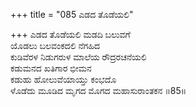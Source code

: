 +++
title = "085 ಎಡದ ತೊಡೆಯಲಿ"

+++
ಎಡದ ತೊಡೆಯಲಿ ಮಡದಿ ಬಲುವಗೆ  
ಯೊಡಲು ಬಲವಂಕದಲಿ ನೆಗಹಿದ  
ಕುಡಿವೆರಳ ನಿಡುಗರುಳ ಮಾಲೆಯ ರೌದ್ರರಚನೆಯಲಿ  
ಕಡುಮನದ ಖತಿಗಾರ ಭೀಮನ  
ಕಡುಹು ಹೋಲುವೆಯಾಯ್ತು ಕಂಭದೊ  
ಳೊಡೆದು ಮೂಡಿದ ಮೃಗದ ಮೊಗದ ಮಹಾಸುರಾಂತಕನ      ॥85॥